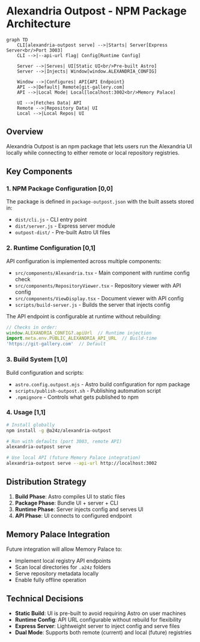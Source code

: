 # Alexandria Outpost - NPM Package Architecture

```mermaid
graph TD
    CLI[alexandria-outpost serve] -->|Starts| Server[Express Server<br/>Port 3003]
    CLI -->|--api-url flag| Config[Runtime Config]
    
    Server -->|Serves| UI[Static UI<br/>Pre-built Astro]
    Server -->|Injects| Window[window.ALEXANDRIA_CONFIG]
    
    Window -->|Configures| API{API Endpoint}
    API -->|Default| Remote[git-gallery.com]
    API -->|Local Mode| Local[localhost:3002<br/>Memory Palace]
    
    UI -->|Fetches Data| API
    Remote -->|Repository Data| UI
    Local -->|Local Repos| UI
```

## Overview

Alexandria Outpost is an npm package that lets users run the Alexandria UI locally while connecting to either remote or local repository registries.

## Key Components

### 1. NPM Package Configuration [0,0]
The package is defined in `package-outpost.json` with the built assets stored in:
- `dist/cli.js` - CLI entry point
- `dist/server.js` - Express server module
- `outpost-dist/` - Pre-built Astro UI files

### 2. Runtime Configuration [0,1]
API configuration is implemented across multiple components:
- `src/components/Alexandria.tsx` - Main component with runtime config check
- `src/components/RepositoryViewer.tsx` - Repository viewer with API config
- `src/components/ViewDisplay.tsx` - Document viewer with API config
- `scripts/build-server.js` - Builds the server that injects config

The API endpoint is configurable at runtime without rebuilding:
```javascript
// Checks in order:
window.ALEXANDRIA_CONFIG?.apiUrl  // Runtime injection
import.meta.env.PUBLIC_ALEXANDRIA_API_URL  // Build-time
'https://git-gallery.com'  // Default
```

### 3. Build System [1,0]
Build configuration and scripts:
- `astro.config.outpost.mjs` - Astro build configuration for npm package
- `scripts/publish-outpost.sh` - Publishing automation script
- `.npmignore` - Controls what gets published to npm

### 4. Usage [1,1]
```bash
# Install globally
npm install -g @a24z/alexandria-outpost

# Run with defaults (port 3003, remote API)
alexandria-outpost serve

# Use local API (future Memory Palace integration)
alexandria-outpost serve --api-url http://localhost:3002
```

## Distribution Strategy

1. **Build Phase**: Astro compiles UI to static files
2. **Package Phase**: Bundle UI + server + CLI 
3. **Runtime Phase**: Server injects config and serves UI
4. **API Phase**: UI connects to configured endpoint

## Memory Palace Integration

Future integration will allow Memory Palace to:
- Implement local registry API endpoints
- Scan local directories for `.a24z` folders  
- Serve repository metadata locally
- Enable fully offline operation

## Technical Decisions

- **Static Build**: UI is pre-built to avoid requiring Astro on user machines
- **Runtime Config**: API URL configurable without rebuild for flexibility
- **Express Server**: Lightweight server to inject config and serve files
- **Dual Mode**: Supports both remote (current) and local (future) registries